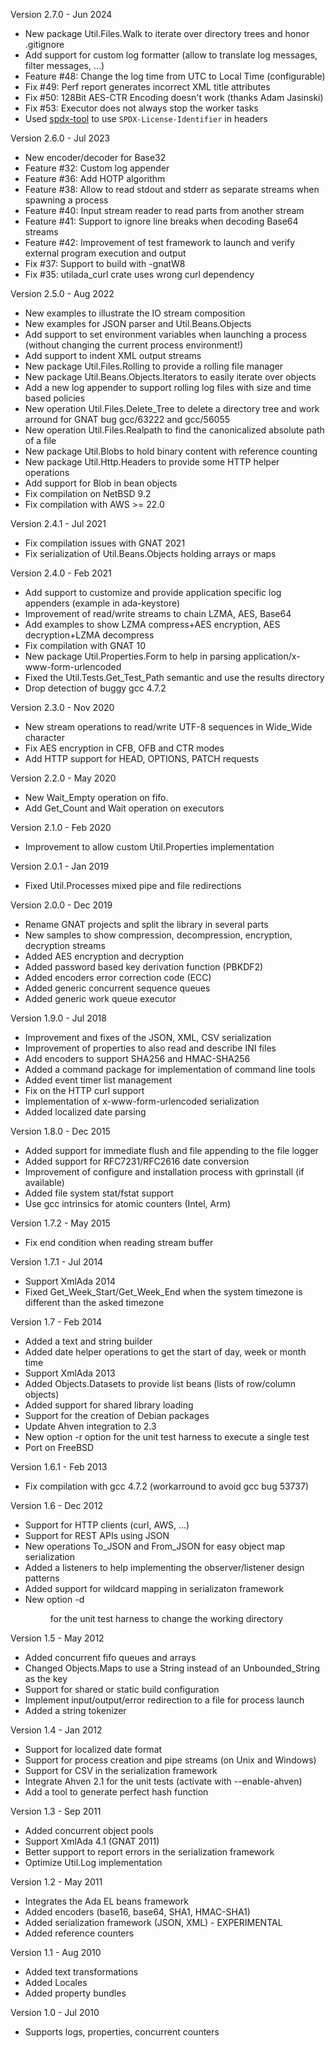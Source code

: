 Version 2.7.0  - Jun 2024
  - New package Util.Files.Walk to iterate over directory trees and honor .gitignore
  - Add support for custom log formatter (allow to translate log messages, filter messages, ...)
  - Feature #48: Change the log time from UTC to Local Time (configurable)
  - Fix #49: Perf report generates incorrect XML title attributes
  - Fix #50: 128Bit AES-CTR Encoding doesn't work (thanks Adam Jasinski)
  - Fix #53: Executor does not always stop the worker tasks
  - Used [spdx-tool](https://gitlab.com/stcarrez/spdx-tool) to use `SPDX-License-Identifier` in headers

Version 2.6.0  - Jul 2023
  - New encoder/decoder for Base32
  - Feature #32: Custom log appender
  - Feature #36: Add HOTP algorithm
  - Feature #38: Allow to read stdout and stderr as separate streams when spawning a process
  - Feature #40: Input stream reader to read parts from another stream
  - Feature #41: Support to ignore line breaks when decoding Base64 streams
  - Feature #42: Improvement of test framework to launch and verify external program execution and output
  - Fix #37: Support to build with -gnatW8
  - Fix #35: utilada_curl crate uses wrong curl dependency

Version 2.5.0  - Aug 2022
  - New examples to illustrate the IO stream composition
  - New examples for JSON parser and Util.Beans.Objects
  - Add support to set environment variables when launching a process (without changing the current process environment!)
  - Add support to indent XML output streams
  - New package Util.Files.Rolling to provide a rolling file manager
  - New package Util.Beans.Objects.Iterators to easily iterate over objects
  - Add a new log appender to support rolling log files with size and time based policies
  - New operation Util.Files.Delete_Tree to delete a directory tree and work arround
    for GNAT bug gcc/63222 and gcc/56055
  - New operation Util.Files.Realpath to find the canonicalized absolute path of a file
  - New package Util.Blobs to hold binary content with reference counting
  - New package Util.Http.Headers to provide some HTTP helper operations
  - Add support for Blob in bean objects
  - Fix compilation on NetBSD 9.2
  - Fix compilation with AWS >= 22.0

Version 2.4.1  - Jul 2021
  - Fix compilation issues with GNAT 2021
  - Fix serialization of Util.Beans.Objects holding arrays or maps

Version 2.4.0  - Feb 2021
  - Add support to customize and provide application specific log appenders (example in ada-keystore)
  - Improvement of read/write streams to chain LZMA, AES, Base64
  - Add examples to show LZMA compress+AES encryption, AES decryption+LZMA decompress
  - Fix compilation with GNAT 10
  - New package Util.Properties.Form to help in parsing application/x-www-form-urlencoded
  - Fixed the Util.Tests.Get_Test_Path semantic and use the results directory
  - Drop detection of buggy gcc 4.7.2

Version 2.3.0  - Nov 2020
  - New stream operations to read/write UTF-8 sequences in Wide_Wide character
  - Fix AES encryption in CFB, OFB and CTR modes
  - Add HTTP support for HEAD, OPTIONS, PATCH requests

Version 2.2.0  - May 2020
  - New Wait_Empty operation on fifo.
  - Add Get_Count and Wait operation on executors

Version 2.1.0  - Feb 2020
  - Improvement to allow custom Util.Properties implementation

Version 2.0.1  - Jan 2019
  - Fixed Util.Processes mixed pipe and file redirections

Version 2.0.0  - Dec 2019
  - Rename GNAT projects and split the library in several parts
  - New samples to show compression, decompression, encryption, decryption streams
  - Added AES encryption and decryption
  - Added password based key derivation function (PBKDF2)
  - Added encoders error correction code (ECC)
  - Added generic concurrent sequence queues
  - Added generic work queue executor

Version 1.9.0   - Jul 2018
  - Improvement and fixes of the JSON, XML, CSV serialization
  - Improvement of properties to also read and describe INI files
  - Add encoders to support SHA256 and HMAC-SHA256
  - Added a command package for implementation of command line tools
  - Added event timer list management
  - Fix on the HTTP curl support
  - Implementation of x-www-form-urlencoded serialization
  - Added localized date parsing

Version 1.8.0   - Dec 2015
  - Added support for immediate flush and file appending to the file logger
  - Added support for RFC7231/RFC2616 date conversion
  - Improvement of configure and installation process with gprinstall (if available)
  - Added file system stat/fstat support
  - Use gcc intrinsics for atomic counters (Intel, Arm)

Version 1.7.2   - May 2015
  - Fix end condition when reading stream buffer

Version 1.7.1   - Jul 2014
  - Support XmlAda 2014
  - Fixed Get_Week_Start/Get_Week_End when the system timezone is
    different than the asked timezone

Version 1.7     - Feb 2014
  - Added a text and string builder
  - Added date helper operations to get the start of day, week or month time
  - Support XmlAda 2013
  - Added Objects.Datasets to provide list beans (lists of row/column objects)
  - Added support for shared library loading
  - Support for the creation of Debian packages
  - Update Ahven integration to 2.3
  - New option -r <test> option for the unit test harness to execute a single test
  - Port on FreeBSD

Version 1.6.1   - Feb 2013
  - Fix compilation with gcc 4.7.2 (workarround to avoid gcc bug 53737)

Version 1.6     - Dec 2012
  - Support for HTTP clients (curl, AWS, ...)
  - Support for REST APIs using JSON
  - New operations To_JSON and From_JSON for easy object map serialization
  - Added a listeners to help implementing the observer/listener design patterns
  - Added support for wildcard mapping in serializaton framework
  - New option -d <dir> for the unit test harness to change the working directory

Version 1.5     - May 2012
  - Added concurrent fifo queues and arrays
  - Changed Objects.Maps to use a String instead of an Unbounded_String as the key
  - Support for shared or static build configuration
  - Implement input/output/error redirection to a file for process launch
  - Added a string tokenizer

Version 1.4     - Jan 2012
  - Support for localized date format
  - Support for process creation and pipe streams (on Unix and Windows)
  - Support for CSV in the serialization framework
  - Integrate Ahven 2.1 for the unit tests (activate with --enable-ahven)
  - Add a tool to generate perfect hash function

Version 1.3     - Sep 2011
  - Added concurrent object pools
  - Support XmlAda 4.1 (GNAT 2011)
  - Better support to report errors in the serialization framework
  - Optimize Util.Log implementation

Version 1.2	- May 2011
  - Integrates the Ada EL beans framework
  - Added encoders (base16, base64, SHA1, HMAC-SHA1)
  - Added serialization framework (JSON, XML) - EXPERIMENTAL
  - Added reference counters

Version 1.1	- Aug 2010
  - Added text transformations
  - Added Locales
  - Added property bundles

Version 1.0	- Jul 2010
  - Supports logs, properties, concurrent counters
